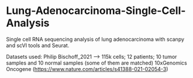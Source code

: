# Lung-Adenocarcinoma-Single-Cell-Analysis
Single cell RNA sequencing analysis of lung adenocarcinoma with scanpy and scVI tools and Seurat.

Datasets used:
Philip Bischoff_2021 --> 115k cells; 12 patients; 10 tumor samples and 10 normal samples (some of them are matched)
10xGenomics
Oncogene (https://www.nature.com/articles/s41388-021-02054-3)
